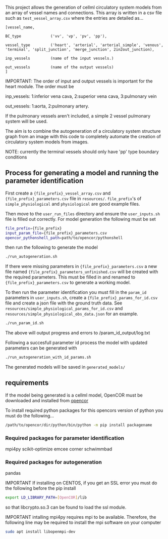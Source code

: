This project allows the generation of cellml circulatory system models from an array of vessel names and connections. 
This array is written in a csv file such as `test_vessel_array.csv` where the entries are detailed as...

```
[vessel_name,

BC_type             ('vv', 'vp', 'pv', 'pp'),

vessel_type         ('heart', 'arterial', 'arterial_simple', 'venous', 'terminal', 'split_junction', 'merge_junction', 2in2out_junction),

inp_vessels         (name of the input vessels.)

out_vessels         (name of the output vessels)
]
```

IMPORTANT: The order of input and output vessels is important for the heart module. The order must be

inp_vessels: 1:inferior vena cava, 2:superior vena cava, 3:pulmonary vein

out_vessels: 1:aorta, 2:pulmonary artery.

If the pulmonary vessels aren't included, a simple 2 vessel pulmonary system will be used.

The aim is to combine the autogeneration of a circulatory system structure graph from an image with this code to
completely automate the creation of circulatory system models from images.

NOTE: currently the terminal vessels should only have 'pp' type boundary conditions

## Process for generating a model and running the parameter identification

First create a `{file_prefix}_vessel_array.csv` and `{file_prefix}_parameters.csv` file in `resources/`.
`file_prefix`'s of `simple_physiological` and `physiological` are good example files.

Then move to the `user_run_files` directory and ensure the `user_inputs.sh` file is filled out correctly. 
For model generation the following must be set

```bash
file_prefix={file_prefix} 
input_param_file={file_prefix}_parameters.csv
opencor_pythonshell_path=path/to/opencor/pythonshell
```

then run the following to generate the model

```bash
./run_autogeneration.sh
```

If there were missing parameters in `{file_prefix}_parameters.csv` a new file named 
`{file_prefix}_parameters_unfinished.csv` will be created with the required parameters.
This must be filled in and renamed to `{file_prefix}_parameters.csv` to
generate a working model.

To then run the parameter identification you must fill in the `param_id` parameters in `user_inputs.sh`,
create a `{file_prefix}_params_for_id.csv` file and
create a json file with the ground truth data. See `resources/simple_physiological_params_for_id.csv` and `resources/simple_physiological_obs_data.json` for an example.

```bash
./run_param_id.sh
```

The above will output progress and errors to /param_id_output/log.txt

Following a succesfull parameter id process the model with updated parameters can be generated with
```bash
./run_autogeneration_with_id_params.sh
```

The generated models will be saved in `generated_models/`


## requirements  

If the model being generated is a cellml model, OpenCOR must be downloaded 
and installed from [opencor](https://opencor.ws/downloads/index.html)

To install required python packages for this opencors version of python
you must do the following...  

```bash
/path/to/opencor/dir/python/bin/python -m pip install packagename
```

### Required packages for parameter identification
mpi4py
scikit-optimize
emcee
corner
schwimmbad

### Required packages for autogeneration
pandas

IMPORTANT If installing on CENTOS, if you get an SSL error you must do the following before the pip install

```bash
export LD_LIBRARY_PATH=[OpenCOR]/lib
```

so that libcrypto.so.3 can be
found to load the ssl module.

IMPORTANT intalling mpi4py requires mpi to be available. Therefore, the following line 
may be required to install the mpi software on your computer

```bash
sudo apt install libopenmpi-dev
```

